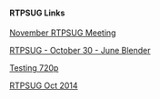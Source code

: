 ﻿#### RTPSUG Links
[November RTPSUG Meeting](RTPSUG/November%20RTPSUG%20Meeting.md)


[RTPSUG - October 30 - June Blender](RTPSUG/RTPSUG%20-%20October%2030%20-%20June%20Blender.md)


[Testing 720p](RTPSUG/Testing%20720p.md)


[RTPSUG Oct 2014](RTPSUG/RTPSUG%20Oct%202014.md)


